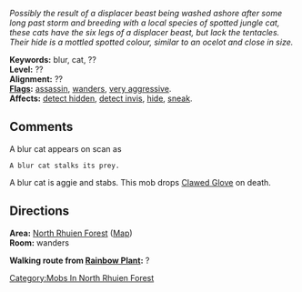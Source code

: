 *Possibly the result of a displacer beast being washed ashore after some
long past storm and breeding with a local species of spotted jungle cat,
these cats have the six legs of a displacer beast, but lack the
tentacles. Their hide is a mottled spotted colour, similar to an ocelot
and close in size.*

**Keywords:** blur, cat, ??  
**Level:** ??  
**Alignment:** ??  
**[Flags](:Category:_Mob_Types.md "wikilink"):**
[assassin](Assassin_Mobs.md "wikilink"),
[wanders](Wandering_Mobs.md "wikilink"), [very
aggressive](Aggressive_Mobs.md "wikilink").  
**Affects:** [detect hidden](Detect_Hidden.md "wikilink"), [detect
invis](Detect_Invis.md "wikilink"), [hide](Hide.md "wikilink"),
[sneak](Sneak.md "wikilink").  

## Comments

A blur cat appears on scan as

`A blur cat stalks its prey.`

A blur cat is aggie and stabs. This mob drops [Clawed
Glove](Clawed_Glove "wikilink") on death.

## Directions

**Area:** [North Rhuien
Forest](:Category:North_Rhuien_Forest.md "wikilink")
([Map](North_Rhuien_Forest_Map.md "wikilink"))  
**Room:** wanders

**Walking route from [Rainbow Plant](Rainbow_Plant "wikilink"):** ?

[Category:Mobs In North Rhuien
Forest](Category:Mobs_In_North_Rhuien_Forest "wikilink")
